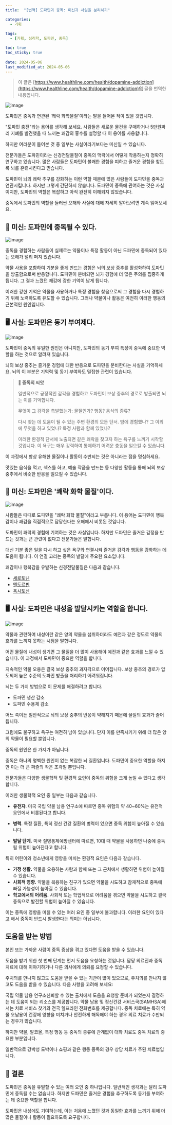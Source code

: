 ```yaml
---
title:  "[번역] 도파민과 중독: 미신과 사실을 분리하기"

categories:
  - 기획
  
tags:
  - [기획, 심리학, 도파민, 중독]

toc: true
toc_sticky: true
 
date: 2024-05-06
last_modified_at: 2024-05-06
---
```


> 이 글은 [https://www.healthline.com/health/dopamine-addiction](https://www.healthline.com/health/dopamine-addiction)의 글을 번역한 내용입니다.

![image](https://github.com/choeehb/choeehb.github.io/assets/17942921/2373ba7a-5028-4abe-8990-b06aee00719a)

도파민은 중독과 연관된 '쾌락 화학물질'이라는 말을 들어본 적이 있을 것입니다.



"도파민 충전"라는 용어를 생각해 보세요. 사람들은 새로운 물건을 구매하거나 5만원짜리 지폐를 발견했을 때 느끼는 쾌감의 홍수를 설명할 때 이 용어를 사용합니다.



하지만 여러분이 들어본 것 중 일부는 사실이라기보다는 미신일 수 있습니다.



전문가들은 도파민이라는 신경전달물질이 중독의 맥락에서 어떻게 작용하는지 정확히 연구하고 있습니다. 많은 사람들은 도파민이 불쾌한 경험을 피하고 즐거운 경험을 찾도록 뇌를 훈련시킨다고 믿습니다.



도파민이 뇌의 쾌락 추구를 강화하는 이런 역할 때문에 많은 사람들이 도파민을 중독과 연관시킵니다. 하지만 그렇게 간단하지 않습니다. 도파민이 중독에 관여하는 것은 사실이지만, 도파민의 역할은 복잡하고 아직 완전히 이해되지 않았습니다.



중독에서 도파민의 역할을 둘러싼 오해와 사실에 대해 자세히 알아보려면 계속 읽어보세요.



## 🪽 미신: 도파민에 중독될 수 있다.

![image](https://github.com/choeehb/choeehb.github.io/assets/17942921/3644fa18-238a-4849-9cde-197527b60f1b)

중독을 경험하는 사람들이 실제로는 약물이나 특정 활동이 아닌 도파민에 중독되어 있다는 오해가 널리 퍼져 있습니다.



약물 사용을 포함하여 기분을 좋게 만드는 경험은 뇌의 보상 중추를 활성화하여 도파민을 방출함으로써 반응합니다. 도파민이 분비되면 뇌가 경험에 더 많은 주의를 집중하게 됩니다. 그 결과 느꼈던 쾌감에 강한 기억이 남게 됩니다.



이러한 강한 기억은 약물을 사용하거나 특정 경험을 찾음으로써 그 경험을 다시 경험하기 위해 노력하도록 유도할 수 있습니다. 그러나 약물이나 활동은 여전히 이러한 행동의 근본적인 원인입니다.



## 🖥️ 사실: 도파민은 동기 부여제다.

![image](https://github.com/choeehb/choeehb.github.io/assets/17942921/c8da093e-8ba1-4dc7-843b-da313db8fe15)

도파민이 중독의 유일한 원인은 아니지만, 도파민의 동기 부여 특성이 중독에 중요한 역할을 하는 것으로 알려져 있습니다.



뇌의 보상 중추는 즐거운 경험에 대한 반응으로 도파민을 분비한다는 사실을 기억하세요. 뇌의 이 부분은 기억력 및 동기 부여와도 밀접한 관련이 있습니다.



> **🥑 중독의 씨앗**
>
> 일반적으로 긍정적인 감각을 경험하고 도파민이 보상 중추의 경로로 방출되면 뇌는 이를 기억합니다.
>
>
> 무엇이 그 감각을 촉발했는가: 물질인가? 행동? 음식의 종류?
>
> 다시 찾는 데 도움이 될 수 있는 주변 환경의 모든 단서. 밤에 경험했나? 그 이외에 무엇을 하고 있었나? 특정 사람과 함께 있었나?
>
> 이러한 환경적 단서에 노출되면 같은 쾌락을 찾고자 하는 욕구를 느끼기 시작할 것입니다. 이 욕구는 매우 강력하여 통제하기 어려운 충동을 일으킬 수 있습니다.



이 과정에서 항상 유해한 물질이나 활동이 수반되는 것은 아니라는 점을 명심하세요.



맛있는 음식을 먹고, 섹스를 하고, 예술 작품을 만드는 등 다양한 활동을 통해 뇌의 보상 중추에서 비슷한 반응을 일으킬 수 있습니다.



## 🪽 미신: 도파민은 '쾌락 화학 물질'이다.

![image](https://github.com/choeehb/choeehb.github.io/assets/17942921/e127fd65-2a99-4cd8-b138-c40bd2e5f430)

사람들은 때때로 도파민을 "쾌락 화학 물질"이라고 부릅니다. 이 용어는 도파민이 행복감이나 쾌감을 직접적으로 담당한다는 오해에서 비롯된 것입니다.



도파민이 쾌락의 경험에 기여하는 것은 사실입니다. 하지만 도파민은 즐거운 감정을 만드는 것과는 큰 관련이 없다고 전문가들은 말합니다.



대신 기분 좋은 일을 다시 하고 싶은 욕구와 연결시켜 즐거운 감각과 행동을 강화하는 데 도움이 됩니다. 이 연결 고리는 중독의 발달에 주요한 요소입니다.



쾌감이나 행복감을 유발하는 신경전달물질은 다음과 같습니다.

- [세로토닌](https://www.healthline.com/health/mental-health/serotonin)
- [엔도르핀](https://www.healthline.com/health/endorphins)
- [옥시토신](https://www.healthline.com/health/love-hormone)



## 🖥️ 사실: 도파민은 내성을 발달시키는 역할을 합니다.

![image](https://github.com/choeehb/choeehb.github.io/assets/17942921/55948c0d-b3d2-47f4-ba70-2e5398752bd2)

약물과 관련하여 내성이란 같은 양의 약물을 섭취하더라도 예전과 같은 정도로 약물의 효과를 느끼지 못하는 시점을 말합니다.



어떤 물질에 내성이 생기면 그 물질을 더 많이 사용해야 예전과 같은 효과를 느낄 수 있습니다. 이 과정에서 도파민이 중요한 역할을 합니다.



지속적인 약물 오용은 결국 보상 중추의 과자각으로 이어집니다. 보상 중추의 경로가 압도되어 높은 수준의 도파민 방출을 처리하기 어려워집니다.



뇌는 두 가지 방법으로 이 문제를 해결하려고 합니다.

- 도파민 생산 감소
- 도파민 수용체 감소

어느 쪽이든 일반적으로 뇌의 보상 중추의 반응이 약해지기 때문에 물질의 효과가 줄어듭니다.



그럼에도 불구하고 욕구는 여전히 남아 있습니다. 단지 이를 만족시키기 위해 더 많은 양의 약물이 필요할 뿐입니다.



중독의 원인은 한 가지가 아닙니다.

중독은 하나의 명백한 원인이 없는 복잡한 뇌 질환입니다. 도파민이 중요한 역할을 하지만 이는 더 큰 퍼즐의 작은 조각일 뿐입니다.



전문가들은 다양한 생물학적 및 환경적 요인이 중독의 위험을 크게 높일 수 있다고 생각합니다.



이러한 생물학적 요인 중 일부는 다음과 같습니다.

- **유전자**. 미국 국립 약물 남용 연구소에 따르면 중독 위험의 약 40~60%는 유전적 요인에서 비롯된다고 합니다.

- **병력**. 특정 질환, 특히 정신 건강 질환의 병력이 있으면 중독 위험이 높아질 수 있습니다.

- **발달 단계.** 미국 질병통제예방센터에 따르면, 10대 때 약물을 사용하면 나중에 중독될 위험이 높아진다고 합니다.

  

특히 어린이와 청소년에게 영향을 미치는 환경적 요인은 다음과 같습니다.

- **가정 생활.**  약물을 오용하는 사람과 함께 또는 그 근처에서 생활하면 위험이 높아질 수 있습니다.
- **사회적 영향.** 약물을 복용하는 친구가 있으면 약물을 시도하고 잠재적으로 중독에 빠질 가능성이 높아질 수 있습니다.
- **학교에서의 어려움.** 사회적 또는 학업적으로 어려움을 겪으면 약물을 시도하고 결국 중독으로 발전할 위험이 높아질 수 있습니다.

이는 중독에 영향을 미칠 수 있는 여러 요인 중 일부에 불과합니다. 이러한 요인이 있다고 해서 중독이 반드시 발생한다는 의미는 아닙니다.



## 도움을 받는 방법
본인 또는 가까운 사람이 중독 증상을 겪고 있다면 도움을 받을 수 있습니다.

도움을 받기 위한 첫 번째 단계는 먼저 도움을 요청하는 것입니다. 담당 의료진과 중독 치료에 대해 이야기하거나 다른 의사에게 의뢰를 요청할 수 있습니다.

주치의를 만나지 않고도 도움을 받을 수 있는 기관이 많이 있으므로, 주치의를 만나지 않고도 도움을 받을 수 있습니다. 다음 사항을 고려해 보세요:

국립 약물 남용 연구소신뢰할 수 있는 출처에서 도움을 요청할 준비가 되었는지 결정하는 데 도움이 되는 리소스를 제공합니다.
약물 남용 및 정신건강 서비스국(SAMHSA)에서는 치료 서비스 찾기와 전국 헬프라인 전화번호를 제공합니다.
중독 치료에는 특히 약물 오남용이 건강에 영향을 미치거나 안전하게 해독해야 하는 경우 의료 치료가 수반되는 경우가 많습니다.

하지만 약물, 알코올, 특정 행동 등 중독의 종류에 관계없이 대화 치료도 중독 치료의 중요한 부분입니다.

일반적으로 강박성 도박이나 쇼핑과 같은 행동 중독의 경우 상담 치료가 주된 치료법입니다.



## 🎯 결론
도파민은 중독을 유발할 수 있는 여러 요인 중 하나입니다. 일반적인 생각과는 달리 도파민에 중독될 수는 없습니다. 하지만 도파민은 즐거운 경험을 추구하도록 동기를 부여하는 데 중요한 역할을 합니다.

도파민은 내성에도 기여하는데, 이는 처음에 느꼈던 것과 동일한 효과를 느끼기 위해 더 많은 물질이나 활동이 필요하도록 요구합니다.
